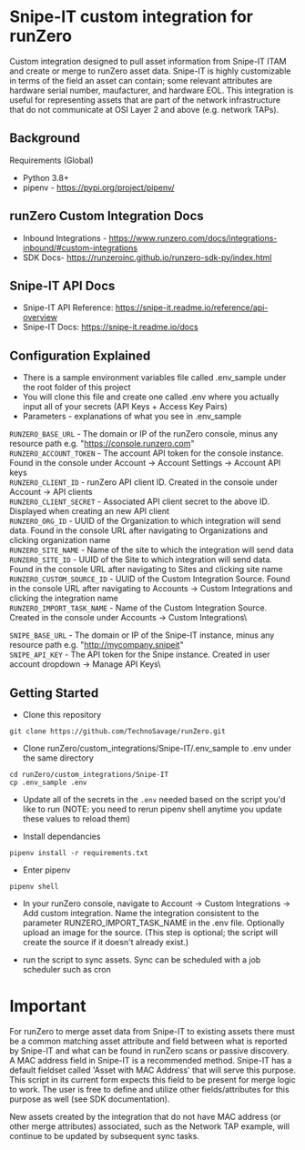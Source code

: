 # Snipe-IT custom integration for runZero
Custom integration designed to pull asset information from Snipe-IT ITAM and create or merge to runZero asset data. Snipe-IT is highly customizable in terms of the field an asset can contain; some relevant attributes are hardware serial number, maufacturer, and hardware EOL. This integration is useful for representing assets that are part of the network infrastructure that do not communicate at OSI Layer 2 and above (e.g. network TAPs).

## Background

Requirements (Global)

- Python 3.8+
- pipenv - https://pypi.org/project/pipenv/

## runZero Custom Integration Docs

- Inbound Integrations - https://www.runzero.com/docs/integrations-inbound/#custom-integrations
- SDK Docs- https://runzeroinc.github.io/runzero-sdk-py/index.html

## Snipe-IT API Docs

- Snipe-IT API Reference: https://snipe-it.readme.io/reference/api-overview
- Snipe-IT Docs: https://snipe-it.readme.io/docs

## Configuration Explained

- There is a sample environment variables file called .env_sample under the root folder of this project
- You will clone this file and create one called .env where you actually input all of your secrets (API Keys + Access Key Pairs)
- Parameters - explanations of what you see in .env_sample

`RUNZERO_BASE_URL` - The domain or IP of the runZero console, minus any resource path e.g. "https://console.runzero.com" \
`RUNZERO_ACCOUNT_TOKEN` - The account API token for the console instance. Found in the console under Account -> Account Settings -> Account API keys\
`RUNZERO_CLIENT_ID` - runZero API client ID. Created in the console under Account -> API clients\
`RUNZERO_CLIENT_SECRET` - Associated API client secret to the above ID. Displayed when creating an new API client\
`RUNZERO_ORG_ID` - UUID of the Organization to which integration will send data. Found in the console URL after navigating to Organizations and clicking organization name\
`RUNZERO_SITE_NAME` - Name of the site to which the integration will send data\
`RUNZERO_SITE_ID` - UUID of the Site to which integration will send data. Found in the console URL after navigating to Sites and clicking site name\
`RUNZERO_CUSTOM_SOURCE_ID` - UUID of the Custom Integration Source. Found in the console URL after navigating to Accounts -> Custom Integrations and clicking the integration name\
`RUNZERO_IMPORT_TASK_NAME` - Name of the Custom Integration Source. Created in the console under Accounts -> Custom Integrations\

`SNIPE_BASE_URL` - The domain or IP of the Snipe-IT instance, minus any resource path e.g. "http://mycompany.snipeit" \
`SNIPE_API_KEY` - The API token for the Snipe instance. Created in user account dropdown -> Manage API Keys\

## Getting Started

- Clone this repository

```
git clone https://github.com/TechnoSavage/runZero.git
```

- Clone runZero/custom_integrations/Snipe-IT/.env_sample to .env under the same directory

```
cd runZero/custom_integrations/Snipe-IT
cp .env_sample .env
```

- Update all of the secrets in the `.env` needed based on the script you'd like to run (NOTE: you need to rerun pipenv shell anytime you update these  values to reload them)

- Install dependancies

```
pipenv install -r requirements.txt
```

- Enter pipenv

```
pipenv shell
```
- In your runZero console, navigate to Account -> Custom Integrations -> Add custom integration. Name the integration consistent to the parameter RUNZERO_IMPORT_TASK_NAME in the .env file. Optionally upload an image for the source. 
(This step is optional; the script will create the source if it doesn't already exist.)

- run the script to sync assets. Sync can be scheduled with a job scheduler such as cron

# Important

For runZero to merge asset data from Snipe-IT to existing assets there must be a common matching asset attribute and field between what is reported by Snipe-IT and what can be found in runZero scans or passive discovery. A MAC address field in Snipe-IT is a recommended method. Snipe-IT has a default fieldset called 'Asset with MAC Address' that will serve this purpose. This script in its current form expects this field to be present for merge logic to work. The user is free to define and utilize other fields/attributes for this purpose as well (see SDK documentation).

New assets created by the integration that do not have MAC address (or other merge attributes) associated, such as the Network TAP example, will continue to be updated by subsequent sync tasks.